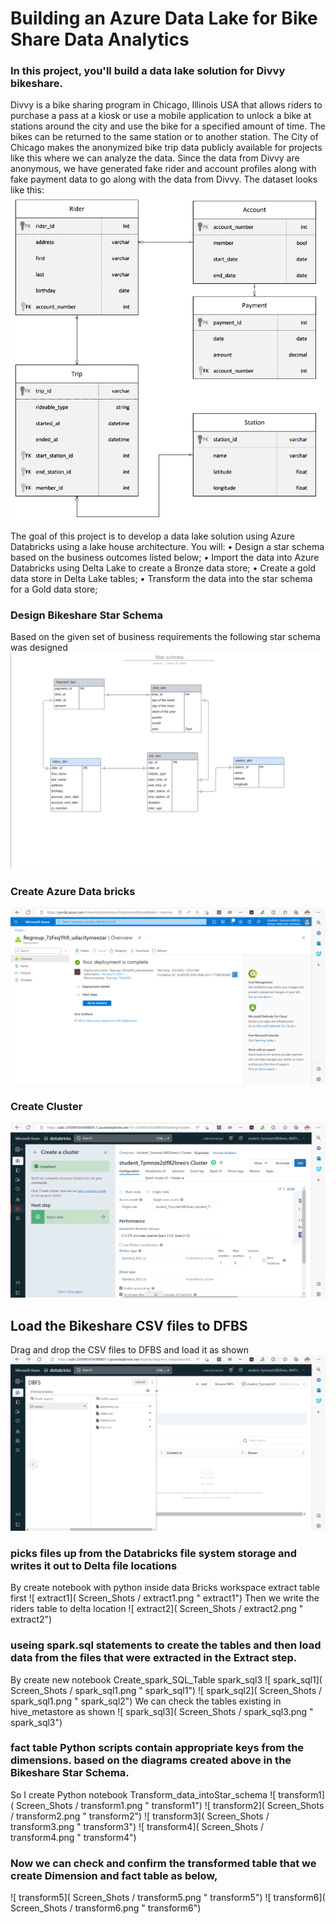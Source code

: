 # Building an Azure Data Lake for Bike Share Data Analytics

### In this project, you'll build a data lake solution for Divvy bikeshare.
Divvy is a bike sharing program in Chicago, Illinois USA that allows riders to purchase a pass at a kiosk or use a mobile application to unlock a bike at stations around the city and use the bike for a specified amount of time. The bikes can be returned to the same station or to another station. The City of Chicago makes the anonymized bike trip data publicly available for projects like this where we can analyze the data.
Since the data from Divvy are anonymous, we have generated fake rider and account profiles along with fake payment data to go along with the data from Divvy. The dataset looks like this:
![project_data](Screen_Shots/project_data.png "project_data")

The goal of this project is to develop a data lake solution using Azure Databricks using a lake house architecture. You will:
•	Design a star schema based on the business outcomes listed below;
•	Import the data into Azure Databricks using Delta Lake to create a Bronze data store;
•	Create a gold data store in Delta Lake tables;
•	Transform the data into the star schema for a Gold data store;
### Design Bikeshare Star Schema
Based on the given set of business requirements the following star schema was designed
![star_schema]( Screen_Shots/star_schema.png "star_schema")

### Create Azure Data bricks
![data_bricks1]( Screen_Shots/data_bricks1.png " data_bricks1")

### Create Cluster
![cluster1]( Screen_Shots/cluster1.png " cluster1")

## Load the Bikeshare CSV files to DFBS 
Drag and drop the CSV files to DFBS and load it as shown 
![ load_DBFS]( Screen_Shots/load_DBFS.png " load_DBFS")

### picks files up from the Databricks file system storage and writes it out to Delta file locations
By create notebook with python inside data Bricks workspace extract table first
![ extract1]( Screen_Shots / extract1.png " extract1")
Then we write the riders table to delta location 
![ extract2]( Screen_Shots / extract2.png " extract2")

### useing spark.sql statements to create the tables and then load data from the files that were extracted in the Extract step.
By create new notebook Create_spark_SQL_Table
spark_sql3
![ spark_sql1]( Screen_Shots / spark_sql1.png " spark_sql1")
![ spark_sql2]( Screen_Shots / spark_sql1.png " spark_sql2")
We can check the tables existing in hive_metastore as shown
![ spark_sql3]( Screen_Shots / spark_sql3.png " spark_sql3")

### fact table Python scripts contain appropriate keys from the dimensions. based on the diagrams created above in the Bikeshare Star Schema.
So I create Python notebook Transform_data_intoStar_schema
![ transform1]( Screen_Shots / transform1.png " transform1")
![ transform2]( Screen_Shots / transform2.png " transform2")
![ transform3]( Screen_Shots / transform3.png " transform3")
![ transform4]( Screen_Shots / transform4.png " transform4")

### Now we can check and confirm the transformed  table that we create Dimension and fact table as below,
![ transform5]( Screen_Shots / transform5.png " transform5")
![ transform6]( Screen_Shots / transform6.png " transform6")
